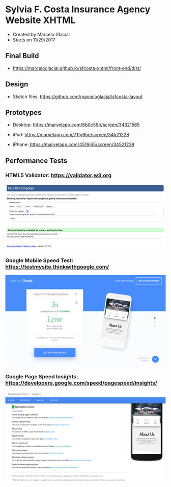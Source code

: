 # Sylvia F. Costa Insurance Agency Website XHTML

* Created by Marcelo Glacial
* Starts on 11/29/2017

## Final Build

* <https://marceloglacial.github.io/sfcosta-xhtml/front-end/dist/>

## Design

* Sketch files: <https://github.com/marceloglacial/sfcosta-layout>

## Prototypes

* Desktop: <https://marvelapp.com/6b0c59b/screen/34321565>

* iPad: <https://marvelapp.com/71fg9be/screen/34521228>

* iPhone: <https://marvelapp.com/4519i65/screen/34521238>

## Performance Tests

### HTML5 Validator: <https://validator.w3.org>

 ![alt text](./front-end/docs/performance/performance-html5-validador.png "results")

### Google Mobile Speed Test: <https://testmysite.thinkwithgoogle.com/>

 ![alt text](./front-end/docs/performance/performance-google-mobile.png "results")

### Google Page Speed Insights: <https://developers.google.com/speed/pagespeed/insights/>

 ![alt text](./front-end/docs/performance/performance-google-insights.png "results")